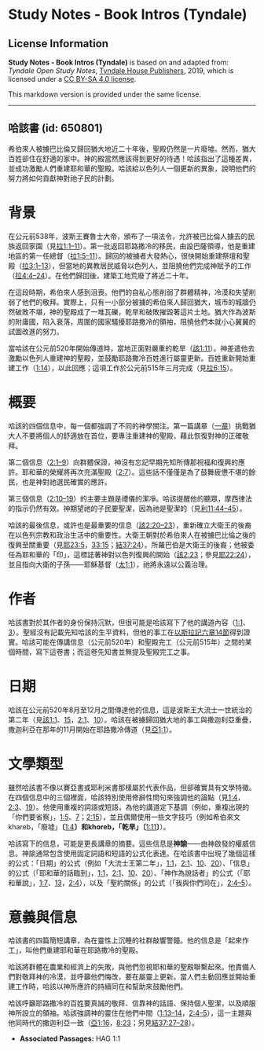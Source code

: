 # Study Notes - Book Intros (Tyndale)

## License Information

**Study Notes - Book Intros (Tyndale)** is based on and adapted from: _Tyndale Open Study Notes_, [Tyndale House Publishers](https://tyndaleopenresources.com/), 2019, which is licensed under a [CC BY-SA 4.0 license](https://creativecommons.org/licenses/by-sa/4.0/legalcode.en).

This markdown version is provided under the same license.



--------------------------------

## 哈該書 (id: 650801)

希伯來人被擄巴比倫又歸回猶大地近二十年後，聖殿仍然是一片廢墟。然而，猶大百姓卻住在舒適的家中。神的殿當然應該得到更好的待遇！哈該指出了這種差異，並成功激勵人們重建耶和華的聖殿。哈該給以色列人一個更新的異象，說明他們的努力將如何貢獻神對祂子民的計劃。

背景
==

在公元前538年，波斯王賽魯士大帝，頒布了一項法令，允許被巴比倫人擄去的民族返回家園（見[拉1:1–11](https://ref.ly/Ezra1:1-Ezra1:11)）。第一批返回耶路撒冷的移民，由設巴薩領導，他是重建地區的第一任總督（[拉1:5–11](https://ref.ly/Ezra1:5-Ezra1:11)）。歸回的被擄者大發熱心，很快開始重建祭壇和聖殿（[拉3:1–13](https://ref.ly/Ezra3:1-Ezra3:13)），但當地的異教居民威脅以色列人，並阻撓他們完成神賦予的工作（[拉4:4–24](https://ref.ly/Ezra4:4-Ezra4:24)）。在他們歸回後，建築工地荒廢了將近二十年。

在這段時期，希伯來人感到沮喪。他們的自私心態削弱了群體精神，冷漠和失望削弱了他們的敬拜。實際上，只有一小部分被擄的希伯來人歸回猶大，城市的城牆仍然破敗不堪，神的聖殿成了一堆瓦礫，乾旱和破敗摧毀著這片土地。猶大作為波斯的附庸國，陷入衰落，周圍的國家騷擾耶路撒冷的領袖，阻撓他們本就小心翼翼的試圖改進的努力。

當哈該在公元前520年開始傳道時，當地正面對嚴重的乾旱（[該1:11](https://ref.ly/Hag1:11)）。神差遣他去激勵以色列人重建神的聖殿，並鼓勵耶路撒冷百姓進行屬靈更新。百姓重新開始重建工作（[1:14](https://ref.ly/Hag1:14)），以此回應；這項工作於公元前515年三月完成（見[拉6:15](https://ref.ly/Ezra6:15)）。

概要
==

哈該的四個信息中，每一個都強調了不同的神學關注。第一篇講章（[一章](https://ref.ly/Hag1:1-Hag1:15)）挑戰猶大人不要將個人的舒適放在首位，要專注重建神的聖殿，藉此恢復對神的正確敬拜。

第二個信息（[2:1–9](https://ref.ly/Hag2:1-Hag2:9)）向群體保證，神沒有忘記早期先知所傳那祝福和復興的應許。耶和華的榮耀將再次充滿聖殿（[2:7](https://ref.ly/Hag2:7)）。這些話不僅僅是為了鼓舞疲憊不堪的餘民，也是神對祂選民確實的應許。

第三個信息（[2:10–19](https://ref.ly/Hag2:10-Hag2:19)）的主要主題是禮儀的潔凈。哈該提醒他的聽眾，摩西律法的指示仍然有效。神期望祂的子民要聖潔，因為祂是聖潔的（見[利11:44–45](https://ref.ly/Lev11:44-Lev11:45)）。

哈該的最後信息，或許也是最重要的信息（[該2:20–23](https://ref.ly/Hag2:20-Hag2:23)），重新確立大衛王的後裔在以色列宗教和政治生活中的重要性。大衛王朝對於希伯來人在被擄巴比倫之後的復興至關重要（見[耶23:5](https://ref.ly/Jer23:5)，[33:15](https://ref.ly/Jer33:15)；[結37:24](https://ref.ly/Ezek37:24)）。所羅巴伯是大衛王的後裔；他被委任為耶和華的「印」，這標誌著神對以色列復興的開始（[該2:23](https://ref.ly/Hag2:23)；參見[耶22:24](https://ref.ly/Jer22:24)），並且指向大衛的子孫——耶穌基督（[太1:1](https://ref.ly/Matt1:1)），祂將永遠以公義治理。

作者
==

哈該書對於其作者的身份保持沉默，但很可能是哈該寫下了他的講道內容（[1:1](https://ref.ly/Hag1:1)、[3](https://ref.ly/Hag1:3)）。聖經沒有記載先知哈該的生平資料，但他的事工在[以斯拉記六章14節](https://ref.ly/Ezra6:14)得到證實。哈該可能在傳講信息（公元前520年）和聖殿完工（公元前515年）之間的某個時間，寫下這卷書；而這卷先知書並無提及聖殿完工之事。

日期
==

哈該在公元前520年8月至12月之間傳達他的信息，這是波斯王大流士一世統治的第二年（見[該1:1](https://ref.ly/Hag1:1)、[15](https://ref.ly/Hag1:15)，[2:1](https://ref.ly/Hag2:1)、[10](https://ref.ly/Hag2:10)）。哈該在被擄歸回猶大地的事工與撒迦利亞重疊，撒迦利亞在那年的11月開始在耶路撒冷傳道（見[亞1:1](https://ref.ly/Zech1:1)）。

文學類型
====

雖然哈該書不像以賽亞書或耶利米書那樣屬於代表作品，但卻確實具有文學特徵。在四個信息中的三個裡面，哈該特別使用修辭性問句來強調他的論點（見[1:4](https://ref.ly/Hag1:4)，[2:3](https://ref.ly/Hag2:3)、[19](https://ref.ly/Hag2:19)）。他使用重複的詞語或短語，為他的講道定下基調（例如，重複出現的「你們要省察」，[1:5](https://ref.ly/Hag1:5)、[7](https://ref.ly/Hag1:7)；[2:15](https://ref.ly/Hag2:15)），並且偶爾使用一些文字技巧（例如希伯來文khareb，「廢墟」**〔**[1:4](https://ref.ly/Hag1:4)**〕**和khoreb，「乾旱」**〔**[1:11](https://ref.ly/Hag1:11)**〕**）。

哈該寫下的信息，可能是更長講章的摘要。這些信息是**神諭**——由神啟發的權威信息。神諭通常包含使用固定詞語和短語的公式化表達。在哈該書中出現了幾個這樣的公式：「日期」的公式（例如「大流士王第二年」，[1:1](https://ref.ly/Hag1:1)，[2:1](https://ref.ly/Hag2:1)、[10](https://ref.ly/Hag2:10)、[20](https://ref.ly/Hag2:20)）、「信息」的公式（「耶和華的話臨到」，[1:1](https://ref.ly/Hag1:1)，[2:1](https://ref.ly/Hag2:1)、[10](https://ref.ly/Hag2:10)、[20](https://ref.ly/Hag2:20)）、「神作為說話者」的公式（「耶和華說」，[1:7](https://ref.ly/Hag1:7)、[13](https://ref.ly/Hag1:13)，[2:4](https://ref.ly/Hag2:4)），以及「聖約關係」的公式（「我與你們同在」，[2:4–5](https://ref.ly/Hag2:4-Hag2:5)）。

意義與信息
=====

哈該書的四篇簡短講章，為在靈性上沉睡的社群敲響警鐘。他的信息是「起來作工」，叫他們重建耶和華在耶路撒冷的聖殿。

哈該將群體在農業和經濟上的失敗，與他們忽視耶和華的聖殿聯繫起來。他責備人們對敬拜神的冷漠，並呼籲他們悔改，要在屬靈上更新。當人們主動回應並開始重建工作時，哈該以神所應許的持續同在和幫助來鼓勵他們。

哈該呼籲耶路撒冷的百姓要真誠的敬拜、信靠神的話語、保持個人聖潔，以及順服神所設立的領袖。哈該強調神的靈住在他們中間（[1:13–14](https://ref.ly/Hag1:13-Hag1:14)，[2:4–5](https://ref.ly/Hag2:4-Hag2:5)），這一主題與他同時代的撒迦利亞一致（[亞1:16](https://ref.ly/Zech1:16)，[8:23](https://ref.ly/Zech8:23)；另見[結37:27–28](https://ref.ly/Ezek37:27-Ezek37:28)）。

* **Associated Passages:** HAG 1:1

